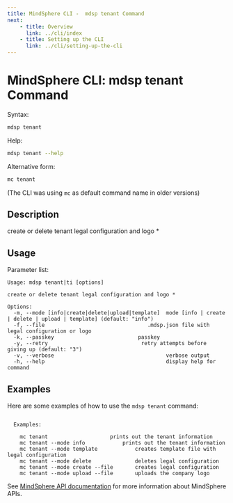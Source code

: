 ```yaml
---
title: MindSphere CLI -  mdsp tenant Command
next:
    - title: Overview
      link: ../cli/index
    - title: Setting up the CLI
      link: ../cli/setting-up-the-cli
---
```


# MindSphere CLI: mdsp tenant Command

Syntax:

```bash
mdsp tenant
```

Help:

```bash
mdsp tenant --help
```

Alternative form:

```bash
mc tenant
```

(The CLI was using `mc` as default command name in older versions)

## Description

create or delete tenant legal configuration and logo *

## Usage

Parameter list:

```text
Usage: mdsp tenant|ti [options]

create or delete tenant legal configuration and logo *

Options:
  -m, --mode [info|create|delete|upload|template]  mode [info | create | delete | upload | template] (default: "info")
  -f, --file                                 .mdsp.json file with legal configuration or logo
  -k, --passkey                           passkey
  -y, --retry                              retry attempts before giving up (default: "3")
  -v, --verbose                                    verbose output
  -h, --help                                       display help for command

```

## Examples

Here are some examples of how to use the `mdsp tenant` command:

```text

  Examples:

    mc tenant 					 prints out the tenant information
    mc tenant --mode info 			 prints out the tenant information
    mc tenant --mode template 			 creates template file with legal configuration
    mc tenant --mode delete 			 deletes legal configuration
    mc tenant --mode create --file  	 creates legal configuration
    mc tenant --mode upload --file  	 uploads the company logo

```

See [MindSphere API documentation](https://documentation.mindsphere.io/MindSphere/apis/index.html) for more information about MindSphere APIs.